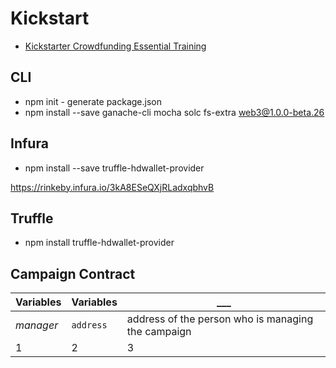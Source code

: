 # Kickstart
* [Kickstarter Crowdfunding Essential Training](https://www.linkedin.com/learning/kickstarter-crowdfunding-essential-training)

## CLI
* npm init - generate package.json
* npm install --save ganache-cli mocha solc fs-extra web3@1.0.0-beta.26 

## Infura
* npm install --save truffle-hdwallet-provider

https://rinkeby.infura.io/3kA8ESeQXjRLadxqbhvB

## Truffle
* npm install truffle-hdwallet-provider

## Campaign Contract
**Variables** | Variables | ___ 
--- | --- | ---
*manager* | `address` | address of the person who is managing the campaign
1 | 2 | 3
